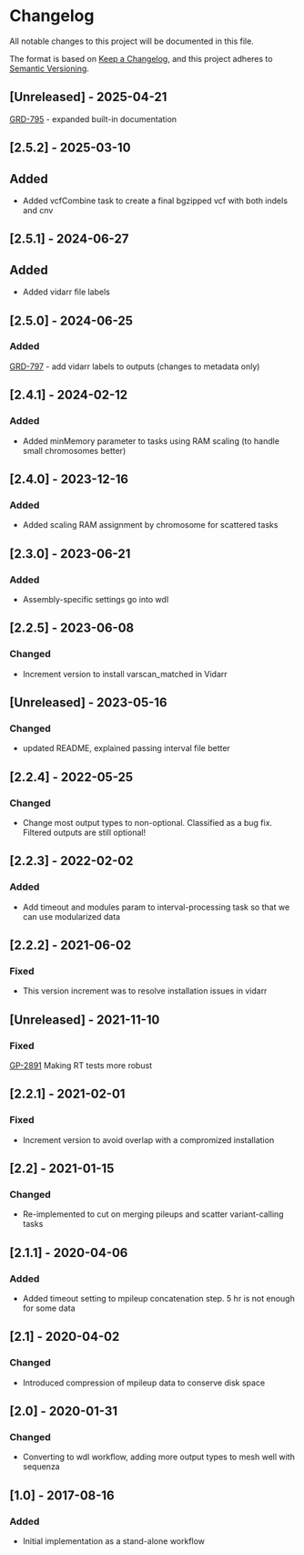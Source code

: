 # Changelog
All notable changes to this project will be documented in this file.

The format is based on [Keep a Changelog](https://keepachangelog.com/en/1.0.0/),
and this project adheres to [Semantic Versioning](https://semver.org/spec/v2.0.0.html).

## [Unreleased] - 2025-04-21
[GRD-795](https://jira.oicr.on.ca/browse/GRD-795) - expanded built-in documentation

## [2.5.2] - 2025-03-10
## Added
- Added vcfCombine task to create a final bgzipped vcf with both indels and cnv

## [2.5.1] - 2024-06-27
## Added
- Added vidarr file labels

## [2.5.0] - 2024-06-25
### Added
[GRD-797](https://jira.oicr.on.ca/browse/GRD-797) - add vidarr labels to outputs (changes to metadata only)

## [2.4.1] - 2024-02-12
### Added
- Added minMemory parameter to tasks using RAM scaling (to handle small chromosomes better)

## [2.4.0] - 2023-12-16
### Added
- Added scaling RAM assignment by chromosome for scattered tasks

## [2.3.0] - 2023-06-21
### Added
- Assembly-specific settings go into wdl

## [2.2.5] - 2023-06-08
### Changed
- Increment version to install varscan_matched in Vidarr

## [Unreleased] - 2023-05-16
### Changed
- updated README, explained passing interval file better

## [2.2.4] - 2022-05-25
### Changed
- Change most output types to non-optional. Classified as a bug fix. Filtered outputs are still optional!

## [2.2.3] - 2022-02-02
### Added
- Add timeout and modules param to interval-processing task so that we can use modularized data

## [2.2.2] - 2021-06-02
### Fixed
- This version increment was to resolve installation issues in vidarr

## [Unreleased] - 2021-11-10
### Fixed
[GP-2891](https://jira.oicr.on.ca/browse/GP-2891) Making RT tests more robust

## [2.2.1] - 2021-02-01
### Fixed
- Increment version to avoid overlap with a compromized installation

## [2.2]   - 2021-01-15
### Changed
- Re-implemented to cut on merging pileups and scatter variant-calling tasks

## [2.1.1] - 2020-04-06
### Added
- Added timeout setting to mpileup concatenation step. 5 hr is not enough for some data

## [2.1] - 2020-04-02
### Changed
- Introduced compression of mpileup data to conserve disk space

## [2.0] - 2020-01-31
### Changed
- Converting to wdl workflow, adding more output types to mesh well with sequenza

## [1.0] - 2017-08-16
### Added
- Initial implementation as a stand-alone workflow


